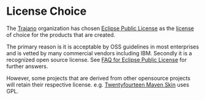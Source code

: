 License Choice
==============

The [Trajano][] organization has chosen [Eclipse Public License][] as the
[license][] of choice for the products that are created.

The primary reason is it is acceptable by OSS guidelines in most enterprises
and is vetted by many commercial vendors including IBM.  Secondly it is a 
recognized open source license.  See [FAQ for Eclipse Public License][1] for
further answers.

However, some projects that are derived from other opensource projects will
retain their respective license. e.g. [Twentyfourteen Maven Skin][2] uses GPL.

[Trajano]: http://www.trajano.net/
[1]: https://www.eclipse.org/legal/eplfaq.php
[2]: http://site.trajano.net/twentyfourteen-maven-skin/
[License]: ./license.html 
[Eclipse Public License]: http://www.eclipse.org/legal/epl-v10.html
